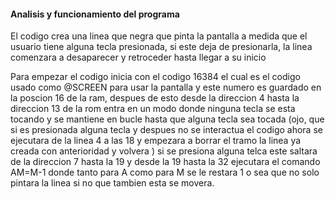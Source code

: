 #### Analisis y funcionamiento del programa
El codigo crea una linea que negra que pinta la pantalla a medida que el usuario tiene alguna tecla presionada, si este deja de presionarla, la linea comenzara a desaparecer y
retroceder hasta llegar a su inicio

Para empezar el codigo inicia con el codigo 16384 el cual es el codigo usado como @SCREEN para usar la pantalla y este numero es guardado en la poscion 16 de la ram, despues de esto
 desde la direccion 4 hasta la direccion 13 de la rom entra en un modo donde ninguna tecla se esta tocando y se mantiene en bucle hasta que alguna tecla sea tocada (ojo, que si es
 presionada alguna tecla y despues no se interactua el codigo ahora se ejecutara de la linea 4 a las 18 y empezara a borrar  el tramo la linea ya creada con anterioridad y volvera )
 si se presiona alguna telca este saltara de la direccion 7 hasta la 19 y desde la 19 hasta la 32 ejecutara el comando AM=M-1 donde tanto para A como para M se le restara 1 o sea 
 que no solo pintara la linea si no que tambien esta se movera.
